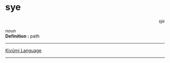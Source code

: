 
# sye  

<div align="right"><i>sje</i></div>

*noun*  
**Definition :** path  

---

[Kivümi Language](../README.md)

---
